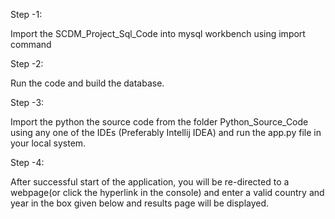 Step -1:

Import the SCDM_Project_Sql_Code into mysql workbench using import command

Step -2:

Run the code and build the database.

Step -3:

Import the python the source code from the folder Python_Source_Code using any one of the IDEs (Preferably Intellij IDEA) and run the app.py file in your local system.

Step -4:

After successful start of the application, you will be re-directed to a webpage(or click the hyperlink in the console) and enter a valid country and year in the box given below and results page will be displayed.